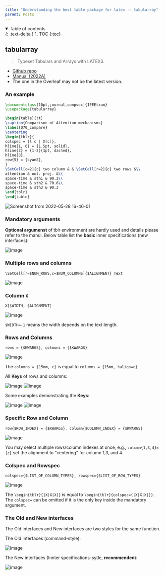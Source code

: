 ```yaml
---
title: "Understanding the best table package for latex -- tabularray"
parent: Posts
---
```

<details open markdown="block">
  <summary>
    Table of contents
  </summary>
  {: .text-delta }
1. TOC
{:toc}
</details>

## tabularray
> Typeset Tabulars and Arrays with LATEX3.

- [Github repo](https://github.com/lvjr/tabularray)
- [Manual (2022A)](https://ctan.math.illinois.edu/macros/latex/contrib/tabularray/tabularray.pdf)
- The one in the Overleaf may not be the latest version.

### An example
```latex
\documentclass[10pt,journal,compsoc]{IEEEtran}
\usepackage{tabularray}

\begin{table}[!t]
\caption{Comparison of Attention mechanisms}
\label{D70_compare}
\centering
\begin{tblr}{
colspec = {l c | X[c]},
hline{1, 6} = {1.5pt, solid},
hline{2} = {1-2}{1pt, dashed},
hline{3},
row{5} = {cyan8},
}
\SetCell[c=2]{c} two column & & \SetCell[r=2]{c} two rows &\\
attention & out. proj. &\\
space-time & sth1 & 90.3\\
space-time & sth2 & 70.6\\
space-time & sth3 & 90.3
\end{tblr}
\end{table}
```
![Screenshot from 2022-05-28 16-46-01](https://user-images.githubusercontent.com/42603768/170818166-1bde1476-01ce-4bae-8899-b648d0c1ca1f.png)

### Mandatory arguments
**Optional argumenst** of tblr environment are hardly used and details please refer to the manul.
Below table list the **basic** inner specifications (new interfaces):

![image](https://user-images.githubusercontent.com/42603768/222946721-926ff5fb-95c1-488b-9c3d-6e8757f03779.png)


### Multiple rows and columns
`\SetCell[r=$NUM_ROWS,c=$NUM_COLUMNS]{$ALIGNMENT} Text`

![image](https://user-images.githubusercontent.com/42603768/222944592-816619ab-694a-43ab-811e-3cb249418d32.png)

### Column `X`
`X[$WIDTH, $ALIGNMENT]`

![image](https://user-images.githubusercontent.com/42603768/222944575-ae19f292-dd42-488b-b62d-2760d1e920b4.png)

`$WIDTH=-1` means the width depends on the text length.

### Rows and Columns
`rows = {$KWARGS}, colmuns = {$KWARGS}`

![image](https://user-images.githubusercontent.com/42603768/222944839-9933d1fc-3511-41b5-8acf-d05549829bea.png)

The `columns = {15mm, c}` is equal to `columns = {15mm, halign=c}`

All **Keys** of rows and columns:

![image](https://user-images.githubusercontent.com/42603768/222945017-df9ecb46-e67d-4104-9f47-9fc584420660.png)
![image](https://user-images.githubusercontent.com/42603768/222945033-03769634-b680-44ca-b47b-bee5d77cefb7.png)

Some examples demonstrating the **Keys**:

![image](https://user-images.githubusercontent.com/42603768/222945283-4ee858f0-e521-414b-808d-b33cd241d17a.png)
![image](https://user-images.githubusercontent.com/42603768/222945291-ad0434c7-ef3d-42ca-801e-e44db7cc0786.png)


### Specific Row and Column
`row{$ROW_INDEX} = {$KWARGS}, column{$COLUMN_INDEX} = {$KWARGS}`

![image](https://user-images.githubusercontent.com/42603768/222945209-1670ac55-ef9f-4cc8-8fd8-8bc913e39151.png)

You may select multiple rows/column indexes at once, e.g., `column{1,3,4}={c}` set the alignment to "centering" for column 1,3, and 4.

### Colspec and Rowspec
`colspec={$LIST_OF_COLUMN_TYPES}, rowspec={$LIST_OF_ROW_TYPES}`

![image](https://user-images.githubusercontent.com/42603768/222945543-e0eaacb5-db4a-4757-8b97-49845c528475.png)

The `\begin{tblr}{|X|X|X|}` is equal to `\begin{tblr}{colspec={|X|X|X|}}`. The `colspec=` can be omitted if it is the only key inside the mandatory argument.

### The Old and New interfaces
The Old interfaces and New interfaces are two styles for the same function.

The Old interfaces (command-style):

![image](https://user-images.githubusercontent.com/42603768/222946481-825fd26b-b630-4ad4-afd3-aa3107341528.png)

The New interfaces (Innter specifications-sytle, **recommended**):

![image](https://user-images.githubusercontent.com/42603768/222946601-6e07be91-d0d4-4a77-978f-0b4123194290.png)
